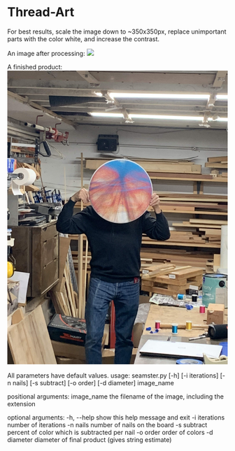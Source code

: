 # Thread-Art

For best results, scale the image down to ~350x350px, replace unimportant parts with the color white, and increase the contrast.

An image after processing:
![](example.jpg)

A finished product:
![](finished.jpg)

All parameters have default values.
usage: seamster.py [-h] [-i iterations] [-n nails] [-s subtract] [-o order] [-d diameter] image_name

positional arguments:
  image_name     the filename of the image, including the extension

optional arguments:
  -h, --help     show this help message and exit
  -i iterations  number of iterations
  -n nails       number of nails on the board
  -s subtract    percent of color which is subtracted per nail
  -o order       order of colors
  -d diameter    diameter of final product (gives string estimate)


